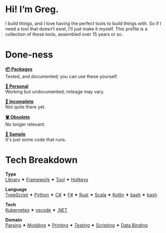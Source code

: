 # Hi! I’m Greg.

I build things, and I love having the perfect tools to build things with. So if I need a tool that doesn’t exist, I’ll just make it myself. This profile is a collection of these tools, assembled over 15 years or so. 

# Done-ness

**[📦 Packages](https://github.com/GregRos?tab=repositories&q=topic:package)**<br>
Tested, and documented; you can use these yourself.

**[🤗 Personal](https://github.com/GregRos?tab=repositories&q=topic:personal)**<br>
Working but undocumented; mileage may vary.

**[🧩 Incomplete](https://github.com/GregRos?tab=repositories&q=topic:incomplete+topic:package+-topic:obsolete)**<br>
Not quite there yet.

**[🗑️ Obsolete](https://github.com/GregRos?tab=repositories&q=topic:obsolete)**<br>
No longer relevant.

**[🦠 Sample](https://github.com/GregRos?tab=repositories&q=topic:sample)**<br>
It's just some code that runs.

# Tech Breakdown

**Type**<br>
[Library](https://github.com/GregRos?tab=repositories&q=topic:library+-topic:obsolete+-topic:incomplete+topic:package)  ✦  [Framework](https://github.com/GregRos?tab=repositories&q=topic:framework+-topic:obsolete+-topic:incomplete+topic:package)  ✦  [Tool](https://github.com/GregRos?tab=repositories&q=topic:tool)  ✦  [Hotkeys](https://github.com/GregRos?tab=repositories&q=topic:hotkeys)

**Language**<br>
[TypeScript](https://github.com/GregRos?tab=repositories&q=topic:typescript+-topic:obsolete+-topic:incomplete+topic:package)  ✦  [Python](https://github.com/GregRos?tab=repositories&q=topic:python)  ✦  [C#](https://github.com/GregRos?tab=repositories&q=topic:csharp)  ✦  [F#](https://github.com/GregRos?tab=repositories&q=topic:fsharp)  ✦  [Rust](https://github.com/GregRos?tab=repositories&q=topic:rust)  ✦  [Scala](https://github.com/GregRos?tab=repositories&q=topic:scala)  ✦  [Kotlin](https://github.com/GregRos?tab=repositories&q=topic:kotlin)  ✦  [bash](https://github.com/GregRos?tab=repositories&q=topic:bash)  ✦  [bash](https://github.com/GregRos?tab=repositories&q=topic:ahk)

**Tech**<br>
[Kubernetes](https://github.com/GregRos?tab=repositories&q=topic:kubernetes+-topic:obsolete)  ✦  [vscode](https://github.com/GregRos?tab=repositories&q=topic:vscode+-topic:obsolete)  ✦  [.NET](https://github.com/GregRos?tab=repositories&q=topic:dotnet) 

**Domain**<br>
[Parsing](https://github.com/GregRos?tab=repositories&q=topic:parsing+-topic:obsolete)  ✦  [Modding](https://github.com/GregRos?tab=repositories&q=topic:modding+-topic:obsolete)  ✦  [Printing](https://github.com/GregRos?tab=repositories&q=topic:print+-topic:obsolete)  ✦  [Testing](https://github.com/GregRos?tab=repositories&q=topic:testing+-topic:obsolete)  ✦  [Scripting](https://github.com/GregRos?tab=repositories&q=topic:scripting+-topic:obsolete)  ✦  [Data Binding](https://github.com/GregRos?tab=repositories&q=topic:data-binding+-topic:obsolete)

